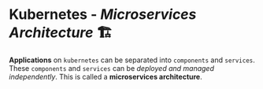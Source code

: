 # **Kubernetes** - ***Microservices Architecture*** 🏗️

**Applications** on `kubernetes` can be separated into `components` and `services`. These `components` and `services` can be *deployed and managed independently*. This is called a **microservices architecture**.